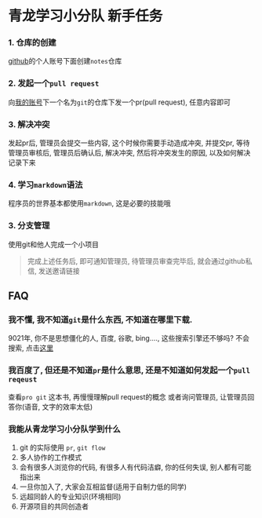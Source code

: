 # 青龙学习小分队 新手任务

### 1. 仓库的创建

[github](https://github.com)的个人账号下面创建`notes`仓库

### 2. 发起一个`pull request`

向[我的账号](https://gthub.com/BUGLAN/git)下一个名为`git`的仓库下发一个pr(pull request), 任意内容即可

### 3. 解决冲突

发起pr后, 管理员会提交一些内容, 这个时候你需要手动造成冲突, 并提交pr, 等待管理员审核后, 管理员后确认后, 解决冲突, 然后将冲突发生的原因, 以及如何解决记录下来

### 4. 学习`markdown`语法

程序员的世界基本都使用`markdown`, 这是必要的技能哦


### 3. 分支管理

使用git和他人完成一个小项目


> 完成上述任务后, 即可通知管理员, 待管理员审查完毕后, 就会通过github私信, 发送邀请链接

## FAQ

### 我不懂, 我不知道`git`是什么东西, 不知道在哪里下载.
9021年, 你不是思想僵化的人, 百度, 谷歌, bing...., 这些搜索引擎还不够吗?
不会搜索, 点击[这里](http://lmgtfy.com/?q=git)

### 我百度了, 但还是不知道`pr`是什么意思, 还是不知道如何发起一个`pull reqeust`
查看`pro git` 这本书, 再慢慢理解pull request的概念
或者询问管理员, 让管理员回答你(语音, 文字的效率太低)

### 我能从青龙学习小分队学到什么

1. git 的实际使用 `pr`, `git flow`
2. 多人协作的工作模式
3. 会有很多人浏览你的代码, 有很多人有代码洁癖, 你的任何失误, 别人都有可能指出来
4. 一旦你加入了, 大家会互相监督(适用于自制力低的同学)
5. 远超同龄人的专业知识(环境相同)
6. 开源项目的共同创造者
